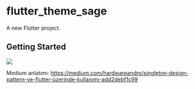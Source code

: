 # flutter_theme_sage

A new Flutter project.

## Getting Started

![](https://media.giphy.com/media/LMEA7Cxi0bUJboH8um/giphy.gif)



 Medium anlatımı:
 https://medium.com/hardwareandro/singleton-design-pattern-ve-flutter-üzerinde-kullanımı-add2debf1c99
